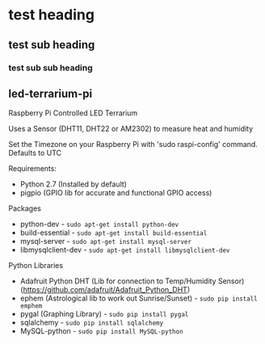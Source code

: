 

# test heading

## test sub heading

### test sub sub heading




<div class="parallax-window"
     id="image1"
     data-parallax="scroll" 
     data-image-src="/led-terrarium-pi/assets/img/test.jpg">         
</div>

<section class="main-content">

# led-terrarium-pi
Raspberry Pi Controlled LED Terrarium

Uses a Sensor (DHT11, DHT22 or AM2302) to measure heat and humidity


Set the Timezone on your Raspberry Pi with 'sudo raspi-config' command. Defaults to UTC

Requirements:
* Python 2.7 (Installed by default)
* pigpio (GPIO lib for accurate and functional GPIO access)
 
Packages
* python-dev - `sudo apt-get install python-dev`
* build-essential - `sudo apt-get install build-essential`
* mysql-server - `sudo apt-get install mysql-server`
* libmysqlclient-dev - `sudo apt-get install libmysqlclient-dev`

Python Libraries
* Adafruit Python DHT (Lib for connection to Temp/Humidity Sensor) (https://github.com/adafruit/Adafruit_Python_DHT)
* ephem (Astrological lib to work out Sunrise/Sunset) - `sudo pip install emphem`
* pygal (Graphing Library) - `sudo pip install pygal`
* sqlalchemy - `sudo pip install sqlalchemy`
* MySQL-python - `sudo pip install MySQL-python`

</section>
